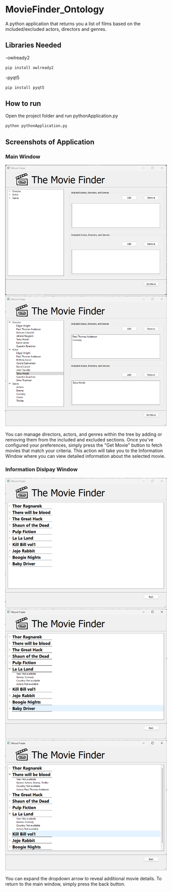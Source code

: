 # MovieFinder_Ontology
A python application that returns you a list of films based on the included/excluded actors, directors and genres.

## Libraries Needed
-owlready2

```bash
pip install owlready2
```
-pyqt5

```bash
pip install pyqt5
```
## How to run
Open the project folder and run pythonApplication.py
```bash
python pythonApplication.py
```
## Screenshots of Application
### Main Window
![Main Window](mainwindow.png)
![Main Window](mainwindow1.png)

You can manage directors, actors, and genres within the tree by adding or removing them from the included and excluded sections. Once you've configured your preferences, simply press the "Get Movie" button to fetch movies that match your criteria. This action will take you to the Information Window where you can view detailed information about the selected movie.

### Information Dislpay Window
![Info Window](detailswindow2.png)
![Info Window](detailswindow.png)
![Info Window](detailswindow1.png)

You can expand the dropdown arrow to reveal additional movie details. To return to the main window, simply press the back button.

